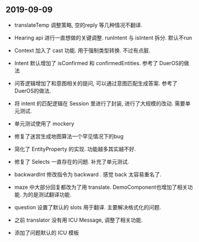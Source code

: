 ## 2019-09-09

-   translateTemp 调整策略, 空的reply 等几种情况不翻译.
-   Hearing api 进行一直想做的关键调整. runIntent 与 isIntent 拆分. 默认不run
-   Context 加入了 cast 功能. 用于强制类型转换. 不过有点脏.
-   Intent 默认增加了 isConfirmed 和 confirmedEntities. 参考了 DuerOS的做法
-   问答逻辑增加了和意图相关的提问, 可以通过意图匹配生成答案. 参考了 DuerOS的做法.
-   将 intent 的匹配逻辑在 Session 里进行了封装, 进行了大规模的改动. 需要单元测试.
-   单元测试使用了 mockery
-   修复了迷宫生成地图算法一个罕见情况下的bug
-   简化了 EntityProperty 的实现. 功能越多其实越不好.
-   修复了 Selects 一直存在的问题. 补充了单元测试.
-   backwardInt 修改指令为 backward . 感觉 back 太容易重名了.
-   maze 中大部分回复都改为了用 translate. DemoComponent也增加了相关功能. 为的是测试翻译功能.


-   question 设置了默认的 slots 用于翻译. 主要解决格式化的问题.
-   之前 translator 没有用 ICU Message, 调整了相关功能.
-   添加了问题默认的 ICU 模板
